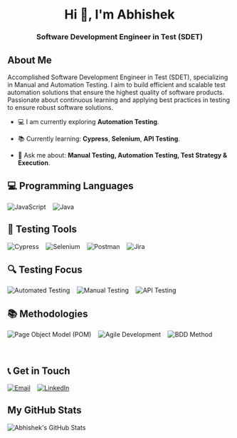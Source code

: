 <h1 align="center">Hi 👋, I'm Abhishek</h1>
<h3 align="center">Software Development Engineer in Test (SDET)</h3>

## About Me

Accomplished Software Development Engineer in Test (SDET), specializing in Manual and Automation Testing. I aim to build efficient and scalable test automation solutions that ensure the highest quality of software products. Passionate about continuous learning and applying best practices in testing to ensure robust software solutions.

- 💻 I am currently exploring **Automation Testing**.

- 📚 Currently learning: **Cypress**, **Selenium**, **API Testing**.

- 🧠 Ask me about: **Manual Testing, Automation Testing, Test Strategy & Execution**.

## 💻 Programming Languages

![JavaScript](https://img.shields.io/badge/JavaScript-%23F7DF1E.svg?style=for-the-badge&logo=javascript&logoColor=black)
&nbsp;&nbsp;
![Java](https://img.shields.io/badge/Java-%23007396.svg?style=for-the-badge&logo=openjdk&logoColor=white)


## 🧪 Testing Tools

![Cypress](https://img.shields.io/badge/Cypress-%23E5E5E5.svg?style=for-the-badge&logo=cypress&logoColor=058a5e)
&nbsp;&nbsp;
![Selenium](https://img.shields.io/badge/Selenium-%23E5E5E5.svg?style=for-the-badge&logo=selenium&logoColor=058a5e)
&nbsp;&nbsp;
![Postman](https://img.shields.io/badge/Postman-%23FF6C37.svg?style=for-the-badge&logo=postman&logoColor=white)
&nbsp;&nbsp;
![Jira](https://img.shields.io/badge/Jira-%230052CC.svg?style=for-the-badge&logo=jira&logoColor=white)

## 🔍 Testing Focus

![Automated Testing](https://img.shields.io/badge/Automated_Testing-%230081CB.svg?style=for-the-badge&logo=testing-library&logoColor=white)
&nbsp;&nbsp;
![Manual Testing](https://img.shields.io/badge/Manual_Testing-%237D4CDB.svg?style=for-the-badge&logo=testing-library&logoColor=white)
&nbsp;&nbsp;
![API Testing](https://img.shields.io/badge/API_Testing-%23FF6C37.svg?style=for-the-badge&logo=postman&logoColor=white)

## 📚 Methodologies

![Page Object Model (POM)](https://img.shields.io/badge/Page_Object_Model-%23007ACC.svg?style=for-the-badge&logo=github-actions&logoColor=white)
&nbsp;&nbsp;
![Agile Development](https://img.shields.io/badge/Agile_Development-%23048A81.svg?style=for-the-badge&logo=scrum&logoColor=white)
&nbsp;&nbsp;
![BDD Method](https://img.shields.io/badge/BDD_Method-%2345A44B.svg?style=for-the-badge&logo=cucumber&logoColor=white)

<br />

## 📞 Get in Touch

[![Email](https://img.shields.io/badge/Email-D14836?style=for-the-badge&logo=gmail&logoColor=white)](mailto:abhisheknkolapkar@gmail.com)
&nbsp;&nbsp;
[![LinkedIn](https://img.shields.io/badge/-LinkedIn-0077B5?style=for-the-badge&logo=LinkedIn&logoColor=white)](https://www.linkedin.com/in/abhi-kolapkar)

## My GitHub Stats

![Abhishek's GitHub Stats](https://github-readme-stats.vercel.app/api?username=abhishek-kolapkar&show_icons=true&theme=dark&count_private=true)
